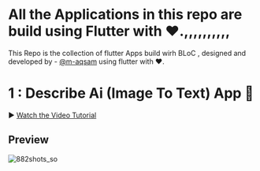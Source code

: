 # All the Applications in this repo are build using Flutter with ❤️.,,,,,,,,,,

This Repo is the collection of flutter Apps build wirh BLoC , designed and developed by - [@m-aqsam](https://github.com/m-aqsam) using flutter with ❤️.

# 1 : Describe Ai (Image To Text) App 📱

▶ [Watch the Video Tutorial](https://www.linkedin.com/posts/m-aqsam_flutterdeveloper-flutter-describe-activity-7295804160287936513-chG1?utm_source=social_share_send&utm_medium=member_desktop_web&rcm=ACoAAEGqjeIBxEmWuLS_sMniCgMgjBM5Uww5Llc)

## **Preview**

![882shots_so](https://github.com/user-attachments/assets/9ed152ef-ab08-4248-9bd2-65bbbb3461cb)
